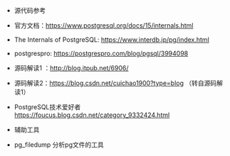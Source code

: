 * 源代码参考

 - 官方文档：https://www.postgresql.org/docs/15/internals.html
 
 - The Internals of PostgreSQL: https://www.interdb.jp/pg/index.html

 - postgrespro: https://postgrespro.com/blog/pgsql/3994098

 - 源码解读1 ：http://blog.itpub.net/6906/

 - 源码解读2：https://blog.csdn.net/cuichao1900?type=blog （转自源码解读1）

 - PostgreSQL技术爱好者 https://foucus.blog.csdn.net/category_9332424.html


* 辅助工具

 - pg_filedump 分析pg文件的工具
